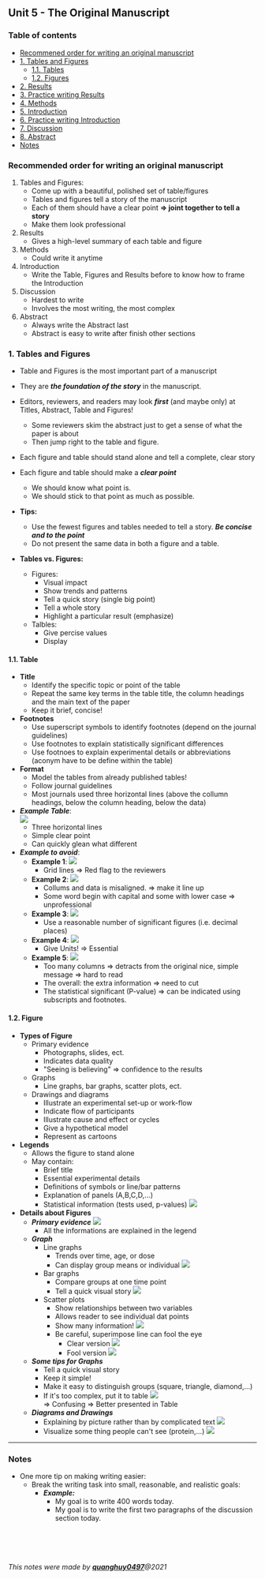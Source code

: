 ## Unit 5 - The Original Manuscript

### Table of contents
* [Recommened order for writing an original manuscript](Recommened-order-for-writing-an-original-manuscript)
* [1. Tables and Figures](#1-Tables-and-Figures) 
	* [1.1. Tables](#11-Tables)
	* [1.2. Figures](#12-Figures)
* [2. Results](#2-Results)
* [3. Practice writing Results](#3-Practice-writing-Results)
* [4. Methods](#4-Methods)
* [5. Introduction](#5-Introduction)
* [6. Practice writing Introduction](#6-Practice-writing-Introduction)
* [7. Discussion](#7-Discussion)
* [8. Abstract](#8-Abstract)
* [Notes](#8-Notes)

### Recommended order for writing an original manuscript
1. Tables and Figures:
	+ Come up with a beautiful, polished set of table/figures
	+ Tables and figures tell a story of the manuscript
	+ Each of them should have a clear point **=> joint together to tell a story**
	+ Make them look professional
2. Results
	+ Gives a high-level summary of each table and figure
3. Methods
	+ Could write it anytime
4. Introduction
	+ Write the Table, Figures and Results before to know how to frame the Introduction
5. Discussion
	+ Hardest to write
	+ Involves the most writing, the most complex 
6. Abstract
	+ Always write the Abstract last 
	+ Abstract is easy to write after finish other sections

### 1. Tables and Figures
+ Table and Figures is the most important part of a manuscript
+ They are **_the foundation of the story_** in the manuscript.
+ Editors, reviewers, and readers may look  **_first_** (and maybe only) at Titles, Abstract, Table and Figures!
	+ Some reviewers skim the abstract just to get a sense of what the paper is about
	+ Then jump right to the table and figure.
+ Each figure and table should stand alone and tell a complete, clear story
+ Each figure and table should make a **_clear point_**
	+ We should know what point is.
	+ We should stick to that point as much as possible.

+ **Tips:**
	+ Use the fewest figures and tables needed to tell a story. **_Be concise and to the point_**
	+ Do not present the same data in both a figure and a table.

+ **Tables vs. Figures:**
	+ Figures:
		+ Visual impact
		+ Show trends and patterns
		+ Tell a quick story (single big point)
		+ Tell a whole story 
		+ Highlight a particular result (emphasize)
	+ Talbles:
		+ Give percise values
		+ Display

#### 1.1. Table
+ **Title**
	+ Identify the specific topic or point of the table
	+ Repeat the same key terms in the table title, the column headings and the main text of the paper
	+ Keep it brief, concise!
+ **Footnotes**
	+ Use superscript symbols to identify footnotes (depend on the journal guidelines)
	+ Use footnotes to explain statistically significant differences
	+ Use footnoes to explain experimental details or abbreviations (aconym have to be define within the table)
+ **Format**
	+ Model the tables from already published tables!
	+ Follow journal guidelines
	+ Most journals used three horizontal lines (above the collumn headings, below the column heading, below the data)
+ **_Example Table_**:  
	![](Images/01.png)  
  	+ Three horizontal lines
	+ Simple clear point
  	+ Can quickly glean what different
+ **_Example to avoid_**:
    + **Example 1**:
    	![](Images/02.png)  
    	+ Grid lines => Red flag to the reviewers
    + **Example 2**:
    	![](Images/03.png)  
    	+ Collums and data is misaligned. => make it line up
    	+ Some word begin with capital and some with lower case => unprofessional
    + **Example 3**:
    	![](Images/04.png)  
     	+ Use a reasonable number of significant figures (i.e. decimal places)
    + **Example 4**:
    	![](Images/05.png)  
    	+ Give Units! => Essential
    + **Example 5**:
    	![](Images/06.png)  
    	+ Too many columns => detracts from the original nice, simple message => hard to read
    	+ The overall: the extra information => need to cut
    	+ The statistical significant (P-value) => can be indicated using subscripts and footnotes.

#### 1.2. Figure
+ **Types of Figure**
	+ Primary evidence
		+ Photographs, slides, ect.
		+ Indicates data quality
		+ "Seeing is believing" => confidence to the results
	+ Graphs
		+ Line graphs, bar graphs, scatter plots, ect.
	+ Drawings and diagrams
		+ Illustrate an experimental set-up or work-flow
		+ Indicate flow of participants
		+ Illustrate cause and effect or cycles
		+ Give a hypothetical model
		+ Represent as cartoons
+ **Legends**
	+ Allows the figure to stand alone
	+ May contain:
		+ Brief title
		+ Essential experimental details
		+ Definitions of symbols or line/bar patterns
		+ Explanation of panels (A,B,C,D,...)
		+ Statistical information (tests used, p-values)
		![](Images/07.png)  
+ **Details about Figures**	
	+ **_Primary evidence_**
		![](Images/08.png)  
		+ All the informations are explained in the legend
	+ **_Graph_**
		+ Line graphs
			+ Trends over time, age, or dose
			+ Can display group means or individual
		  	  ![](Images/09.png)
		+ Bar graphs
			+ Compare groups at one time point
			+ Tell a quick visual story
			  ![](Images/10.png)
		+ Scatter plots
			+ Show relationships between two variables 
			+ Allows reader to see individual dat points 
			+ Show many information!
			  ![](Images/11.png)
			+ Be careful, superimpose line can fool the eye
				+ Clear version
				  ![](Images/12.png)
				+ Fool version
				  ![](Images/13.png)
	+ **_Some tips for Graphs_**
		+ Tell a quick visual story
		+ Keep it simple!
		+ Make it easy to distinguish groups (square, triangle, diamond,...)
		+ If it's too complex, put it to table
		  ![](Images/14.png)  
		  => Confusing
		  => Better presented in Table
	+ **_Diagrams and Drawings_**
		+ Explaining by picture rather than by complicated text
		  ![](Images/15.png)
		+ Visualize some thing people can't see (protein,...)
		  ![](Images/16.png)




***
### Notes
+ One more tip on making writing easier:
	+ Break the writing task into small, reasonable, and realistic goals:
		+ **_Example:_**
			+ My goal is to write 400 words today.
			+ My goal is to write the first two paragraphs of the discussion section today.





<br><br>
<br><br>
_This notes were made by [**quanghuy0497**](https://github.com/quanghuy0497/Writing-in-the-Science_Stanford)@2021_
